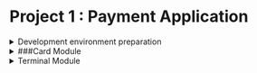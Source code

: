 # Project 1 : Payment Application

<details>
  <summary>Development environment preparation</summary>

### Create modules folders
![](Screenshots/1-folder_structure.png)
### Create .c and .h file for each module
![](Screenshots/2-files_in_each_folder.png)
### Add header file gaurd
![](Screenshots/3-APP_Header_file_guard.png)
![](Screenshots/4-SERVER_Header_file_guard.png)
![](Screenshots/5-TERMINAL_Header_file_guard.png)
![](Screenshots/6-CARD_Header_file_guard.png)
</details>

<details>
  <summary>###Card Module</summary>
  
## Implement the card module
### Fill in card.h file with functions' prototypes and typedefs
![](Screenshots/7-CARD_Header_complete.png)
### Implement getCardHolderName function
https://user-images.githubusercontent.com/40808151/185782062-e10481df-2bdd-4c71-ba73-f7a5b5ab428e.mp4
### Implement getCardExpiryDate function
https://user-images.githubusercontent.com/40808151/185782973-d7aadb25-3a04-408f-9b73-4b428a0a329c.mp4
### Implement getCardPAN function
https://user-images.githubusercontent.com/40808151/185929444-4be836ba-7102-41c5-b044-702885c65df6.mp4
</details>

<details>
  <summary>Terminal Module</summary>
  
## Implement the terminal module
### Fill in terminal.h file with functions' prototypes and typedefs
![](Screenshots/8-TERMINAL_Header_complete.png)
### Implement getTransactionDate function
https://user-images.githubusercontent.com/40808151/185932506-90804e4f-751b-46b5-8da9-002c34bc7a37.mp4
### Implement isCardExpried function
https://user-images.githubusercontent.com/40808151/185942241-2f5ff175-72fa-4da5-b6d9-32215dbe7278.mp4
### Implement gatTransactionAmount function
https://user-images.githubusercontent.com/40808151/185945385-32f9f740-ca64-49d7-a06e-2afa69b60ec4.mp4
### Implement isBelowMaxAmount function
https://user-images.githubusercontent.com/40808151/185947227-8c63ffd8-8aeb-4459-8231-e14ba9d506a2.mp4
</details>


